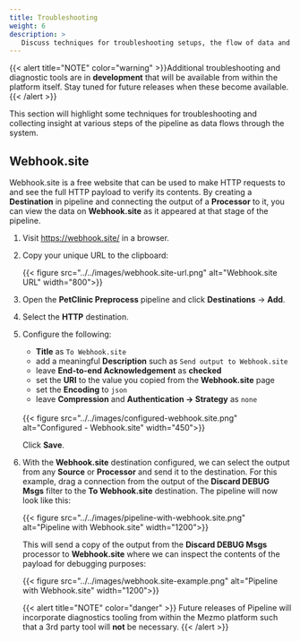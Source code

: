 ```yaml
---
title: Troubleshooting
weight: 6
description: >
   Discuss techniques for troubleshooting setups, the flow of data and observing data at various stages in a pipeline.
---
```


{{< alert title="NOTE" color="warning" >}}Additional troubleshooting and diagnostic tools are in **development** that will be available from within the platform itself.  Stay tuned for future releases when these become available.{{< /alert >}}

This section will highlight some techniques for troubleshooting and collecting insight at various steps of the pipeline as data flows through the system.

## Webhook.site

Webhook.site is a free website that can be used to make HTTP requests to and see the full HTTP payload to verify its contents.  By creating a **Destination** in pipeline and connecting the output of a **Processor** to it, you can view the data on **Webhook.site** as it appeared at that stage of the pipeline.

1.  Visit https://webhook.site/ in a browser.

2.  Copy your unique URL to the clipboard:

    {{< figure src="../../images/webhook.site-url.png" alt="Webhook.site URL" width="800">}}

3. Open the **PetClinic Preprocess** pipeline and click **Destinations** &rarr; **Add**.

4. Select the **HTTP** destination.

5. Configure the following:

    * **Title** as `To Webhook.site`
    * add a meaningful **Description** such as `Send output to Webhook.site`
    * leave **End-to-end Acknowledgement** as **checked**
    * set the **URI** to the value you copied from the **Webhook.site** page
    * set the **Encoding** to `json`
    * leave **Compression** and **Authentication &rarr; Strategy** as `none`
   
    <br/>
    {{< figure src="../../images/configured-webhook.site.png" alt="Configured - Webhook.site" width="450">}}

    Click **Save**.

6. With the **Webhook.site** destination configured, we can select the output from any **Source** or **Processor** and send it to the destination.  For this example, drag a connection from the output of the **Discard DEBUG Msgs** filter to the **To Webhook.site** destination.  The pipeline will now look like this:

   {{< figure src="../../images/pipeline-with-webhook.site.png" alt="Pipeline with Webhook.site" width="1200">}}

   This will send a copy of the output from the **Discard DEBUG Msgs** processor to **Webhook.site** where we can inspect the contents of the payload for debugging purposes:

   {{< figure src="../../images/webhook.site-example.png" alt="Pipeline with Webhook.site" width="1200">}}

   {{< alert title="NOTE" color="danger" >}}
   Future releases of Pipeline will incorporate diagnostics tooling from within the Mezmo platform such that a 3rd party tool will **not** be necessary.
   {{< /alert >}}